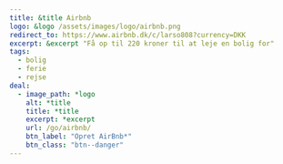 ```yaml
---
title: &title Airbnb
logo: &logo /assets/images/logo/airbnb.png
redirect_to: https://www.airbnb.dk/c/larso808?currency=DKK
excerpt: &excerpt "Få op til 220 kroner til at leje en bolig for"
tags:
  - bolig
  - ferie
  - rejse
deal:
  - image_path: *logo
    alt: *title
    title: *title
    excerpt: *excerpt
    url: /go/airbnb/
    btn_label: "Opret AirBnb*"
    btn_class: "btn--danger"
---
```

